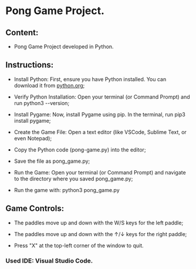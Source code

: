 # Pong Game Project.

## Content:

- Pong Game Project developed in Python.

## Instructions:

- Install Python: First, ensure you have Python installed. You can download it from [python.org](https://www.python.org/downloads/);

- Verify Python Installation: Open your terminal (or Command Prompt) and run python3 --version;

- Install Pygame: Now, install Pygame using pip. In the terminal, run pip3 install pygame;

- Create the Game File: Open a text editor (like VSCode, Sublime Text, or even Notepad);
  
- Copy the Python code (pong-game.py) into the editor;

- Save the file as pong_game.py;

- Run the Game: Open your terminal (or Command Prompt) and navigate to the directory where you saved pong_game.py;

- Run the game with: python3 pong_game.py

## Game Controls:

- The paddles move up and down with the W/S keys for the left paddle;
  
- The paddles move up and down with the ↑/↓ keys for the right paddle;

- Press "X" at the top-left corner of the window to quit.

### Used IDE: Visual Studio Code.
